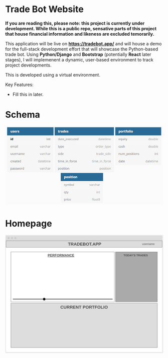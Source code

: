 # Trade Bot Website


**If you are reading this, please note: this project is currently under development. While this is a public repo, sensative parts of this project that house financial information and likeness are excluded temorarily.**


This application will be live on **https://tradebot.app/** and will house a demo for the full-stack development effort that will showcase the Python-based trade bot. Using **Python/Django** and **Bootstrap** (potentially **React** later stages), I will implemenent a dynamic, user-based environment to track project developments.

This is developed using a virtual environment.

Key Features:

* Fill this in later.


# Schema

![Schema](img/schema.PNG)

# Homepage

![Wireframe](img/wireframe.PNG)